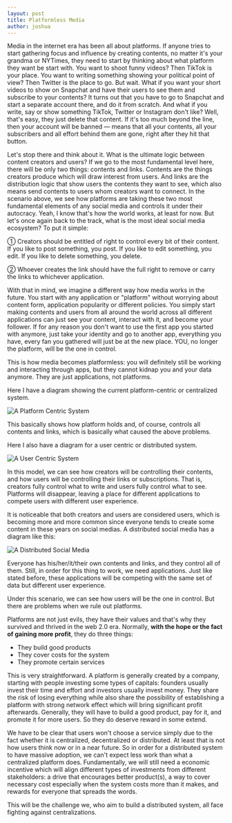 ```yaml
---
layout: post
title: Platformless Media
author: joshua
---
```


Media in the internet era has been all about platforms. If anyone tries to start gathering focus and influence by creating contents, no matter it's your grandma or NYTimes, they need to start by thinking about what platform they want be start with. You want to shoot funny videos? Then TikTok is your place. You want to writing something showing your political point of view? Then Twitter is the place to go. But wait. What if you want your short videos to show on Snapchat and have their users to see them and subscribe to your contents? It turns out that you have to go to Snapchat and start a separate account there, and do it from scratch. And what if you write, say or show something TikTok, Twitter or Instagram don't like? Well, that's easy, they just delete that content. If it's too much beyond the line, then your account will be banned — means that all your contents, all your subscribers and all effort behind them are gone, right after they hit that button.

Let's stop there and think about it. What is the ultimate logic between content creators and users? If we go to the most fundamental level here, there will be only two things: contents and links. Contents are the things creators produce which will draw interest from users. And links are the distribution logic that show users the contents they want to see, which also means send contents to users whom creators want to connect. In the scenario above, we see how platforms are taking these two most fundamental elements of any social media and controls it under their autocracy. Yeah, I know that's how the world works, at least for now. But let's once again back to the track, what is the most ideal social media ecosystem? To put it simple:

① Creators should be entitled of right to control every bit of their content. If you like to post something, you post. If you like to edit something, you edit. If you like to delete something, you delete. 

② Whoever creates the link should have the full right to remove or carry the links to whichever application. 

With that in mind, we imagine a different way how media works in the future. You start with any application or "platform" without worrying about content form, application popularity or different policies. You simply start making contents and users from all around the world across all different applications can just see your content, interact with it, and become your follower. If for any reason you don't want to use the first app you started with anymore, just take your identity and go to another app, everything you have, every fan you gathered will just be at the new place. YOU, no longer the platform, will be the one in control.

This is how media becomes platformless: you will definitely still be working and interacting through apps, but they cannot kidnap you and your data anymore. They are just applications, not platforms. 

Here I have a diagram showing the current platform-centric or centralized system.

![A Platform Centric System](https://i.imgur.com/PRO3UWB.png)

This basically shows how platform holds and, of course, controls all contents and links, which is basically what caused the above problems. 

Here I also have a diagram for a user centric or distributed system.

![A User Centric System](https://i.imgur.com/zmP7KiB.png)

In this model, we can see how creators will be controlling their contents, and how users will be controlling their links or subscriptions. That is, creators fully control what to write and users fully control what to see. Platforms will disappear, leaving a place for different applications to compete users with different user experience.

It is noticeable that both creators and users are considered users, which is becoming more and more common since everyone tends to create some content in these years on social medias. A distributed social media has a diagram like this:

![A Distributed Social Media](https://i.imgur.com/WsvuJGp.png)

Everyone has his/her/it/their own contents and links, and they control all of them. Still, in order for this thing to work, we need applications. Just like stated before, these applications will be competing with the same set of data but different user experience.

Under this scenario, we can see how users will be the one in control. But there are problems when we rule out platforms.

Platforms are not just evils, they have their values and that's why they survived and thrived in the web 2.0 era. Normally, **with the hope or the fact of gaining more profit**, they do three things:

- They build good products
- They cover costs for the system
- They promote certain services

This is very straightforward. A platform is generally created by a company, starting with people investing some types of capitals: founders usually invest their time and effort and investors usually invest money. They share the risk of losing everything while also share the possibility of establishing a platform with strong network effect which will bring significant profit afterwards. Generally, they will have to build a good product, pay for it, and promote it for more users. So they do deserve reward in some extend. 

We have to be clear that users won't choose a service simply due to the fact whether it is centralized, decentralized or distributed. At least that is not how users think now or in a near future. So in order for a distributed system to have massive adoption, we can't expect less work than what a centralized platform does. Fundamentally, we will still need a economic incentive which will align different types of investments from different stakeholders: a drive that encourages better product(s), a way to cover necessary cost especially when the system costs more than it makes, and rewards for everyone that spreads the words.

This will be the challenge we, who aim to build a distributed system, all face fighting against centralizations.
